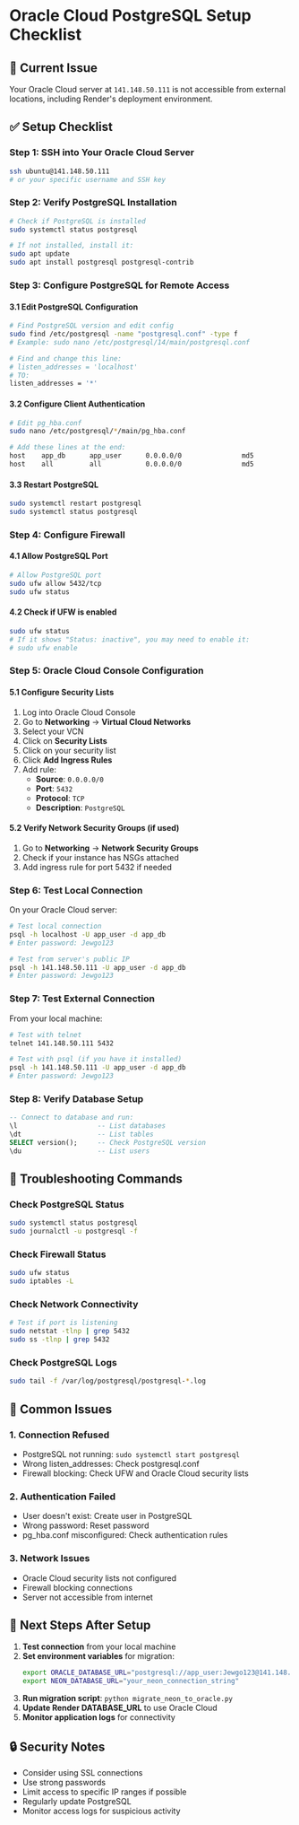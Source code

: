 # Oracle Cloud PostgreSQL Setup Checklist

## 🚨 **Current Issue**
Your Oracle Cloud server at `141.148.50.111` is not accessible from external locations, including Render's deployment environment.

## ✅ **Setup Checklist**

### **Step 1: SSH into Your Oracle Cloud Server**
```bash
ssh ubuntu@141.148.50.111
# or your specific username and SSH key
```

### **Step 2: Verify PostgreSQL Installation**
```bash
# Check if PostgreSQL is installed
sudo systemctl status postgresql

# If not installed, install it:
sudo apt update
sudo apt install postgresql postgresql-contrib
```

### **Step 3: Configure PostgreSQL for Remote Access**

#### 3.1 Edit PostgreSQL Configuration
```bash
# Find PostgreSQL version and edit config
sudo find /etc/postgresql -name "postgresql.conf" -type f
# Example: sudo nano /etc/postgresql/14/main/postgresql.conf

# Find and change this line:
# listen_addresses = 'localhost'
# TO:
listen_addresses = '*'
```

#### 3.2 Configure Client Authentication
```bash
# Edit pg_hba.conf
sudo nano /etc/postgresql/*/main/pg_hba.conf

# Add these lines at the end:
host    app_db      app_user      0.0.0.0/0               md5
host    all         all           0.0.0.0/0               md5
```

#### 3.3 Restart PostgreSQL
```bash
sudo systemctl restart postgresql
sudo systemctl status postgresql
```

### **Step 4: Configure Firewall**

#### 4.1 Allow PostgreSQL Port
```bash
# Allow PostgreSQL port
sudo ufw allow 5432/tcp
sudo ufw status
```

#### 4.2 Check if UFW is enabled
```bash
sudo ufw status
# If it shows "Status: inactive", you may need to enable it:
# sudo ufw enable
```

### **Step 5: Oracle Cloud Console Configuration**

#### 5.1 Configure Security Lists
1. Log into Oracle Cloud Console
2. Go to **Networking** → **Virtual Cloud Networks**
3. Select your VCN
4. Click on **Security Lists**
5. Click on your security list
6. Click **Add Ingress Rules**
7. Add rule:
   - **Source**: `0.0.0.0/0`
   - **Port**: `5432`
   - **Protocol**: `TCP`
   - **Description**: `PostgreSQL`

#### 5.2 Verify Network Security Groups (if used)
1. Go to **Networking** → **Network Security Groups**
2. Check if your instance has NSGs attached
3. Add ingress rule for port 5432 if needed

### **Step 6: Test Local Connection**

On your Oracle Cloud server:
```bash
# Test local connection
psql -h localhost -U app_user -d app_db
# Enter password: Jewgo123

# Test from server's public IP
psql -h 141.148.50.111 -U app_user -d app_db
# Enter password: Jewgo123
```

### **Step 7: Test External Connection**

From your local machine:
```bash
# Test with telnet
telnet 141.148.50.111 5432

# Test with psql (if you have it installed)
psql -h 141.148.50.111 -U app_user -d app_db
# Enter password: Jewgo123
```

### **Step 8: Verify Database Setup**

```sql
-- Connect to database and run:
\l                    -- List databases
\dt                   -- List tables
SELECT version();     -- Check PostgreSQL version
\du                   -- List users
```

## 🔧 **Troubleshooting Commands**

### Check PostgreSQL Status
```bash
sudo systemctl status postgresql
sudo journalctl -u postgresql -f
```

### Check Firewall Status
```bash
sudo ufw status
sudo iptables -L
```

### Check Network Connectivity
```bash
# Test if port is listening
sudo netstat -tlnp | grep 5432
sudo ss -tlnp | grep 5432
```

### Check PostgreSQL Logs
```bash
sudo tail -f /var/log/postgresql/postgresql-*.log
```

## 🚨 **Common Issues**

### 1. Connection Refused
- PostgreSQL not running: `sudo systemctl start postgresql`
- Wrong listen_addresses: Check postgresql.conf
- Firewall blocking: Check UFW and Oracle Cloud security lists

### 2. Authentication Failed
- User doesn't exist: Create user in PostgreSQL
- Wrong password: Reset password
- pg_hba.conf misconfigured: Check authentication rules

### 3. Network Issues
- Oracle Cloud security lists not configured
- Firewall blocking connections
- Server not accessible from internet

## 📝 **Next Steps After Setup**

1. **Test connection** from your local machine
2. **Set environment variables** for migration:
   ```bash
   export ORACLE_DATABASE_URL="postgresql://app_user:Jewgo123@141.148.50.111:5432/app_db?sslmode=require"
   export NEON_DATABASE_URL="your_neon_connection_string"
   ```
3. **Run migration script**: `python migrate_neon_to_oracle.py`
4. **Update Render DATABASE_URL** to use Oracle Cloud
5. **Monitor application logs** for connectivity

## 🔒 **Security Notes**

- Consider using SSL connections
- Use strong passwords
- Limit access to specific IP ranges if possible
- Regularly update PostgreSQL
- Monitor access logs for suspicious activity
